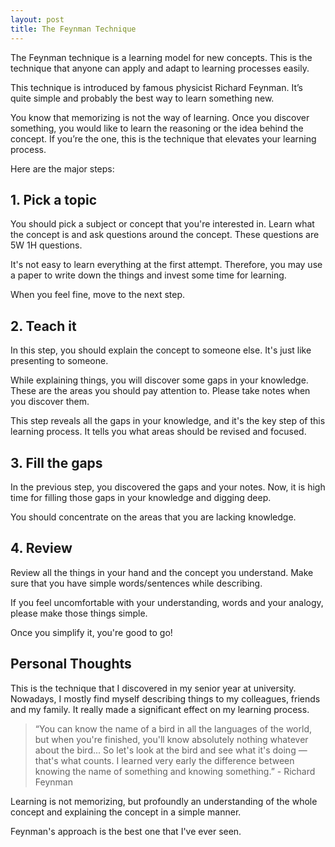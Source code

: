 ```yaml
---
layout: post
title: The Feynman Technique
---
```


The Feynman technique is a learning model for new concepts. This is the technique that anyone can apply and adapt to learning processes easily. 

This technique is introduced by famous physicist Richard Feynman. It’s quite simple and probably the best way to learn something new.

You know that memorizing is not the way of learning. Once you discover something, you would like to learn the reasoning or the idea behind the concept. If you’re the one, this is the technique that elevates your learning process.

Here are the major steps: 

## 1. Pick a topic
You should pick a subject or concept that you're interested in. Learn what the concept is and ask questions around the concept. These questions are 5W 1H questions.

It's not easy to learn everything at the first attempt. Therefore, you may use a paper to write down the things and invest some time for learning.

When you feel fine, move to the next step.

## 2. Teach it

In this step, you should explain the concept to someone else. It's just like presenting to someone.

While explaining things, you will discover some gaps in your knowledge. These are the areas you should pay attention to. Please take notes when you discover them.

This step reveals all the gaps in your knowledge, and it's the key step of this learning process. It tells you what areas should be revised and focused.

## 3. Fill the gaps

In the previous step, you discovered the gaps and your notes. Now, it is high time for filling those gaps in your knowledge and digging deep.

You should concentrate on the areas that you are lacking knowledge.

## 4. Review

Review all the things in your hand and the concept you understand. Make sure that you have simple words/sentences while describing.

If you feel uncomfortable with your understanding, words and your analogy, please make those things simple.

Once you simplify it, you're good to go!

## Personal Thoughts

This is the technique that I discovered in my senior year at university. Nowadays, I mostly find myself describing things to my colleagues, friends and my family. It really made a significant effect on my learning process.

> “You can know the name of a bird in all the languages of the world, but when you're finished, you'll know absolutely nothing whatever about the bird... So let's look at the bird and see what it's doing — that's what counts. I learned very early the difference between knowing the name of something and knowing something.” - Richard Feynman

Learning is not memorizing, but profoundly an understanding of the whole concept and explaining the concept in a simple manner.

Feynman's approach is the best one that I've ever seen.